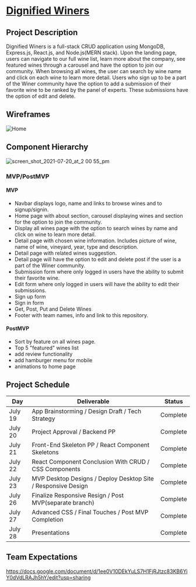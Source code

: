 # [Dignified Winers](https://dignified-winers.netlify.app)

## Project Description

Dignified Winers is a full-stack CRUD application using MongoDB, Express.js, React.js, and Node.js(MERN stack). Upon the landing page, users can navigate to our full wine list, learn more about the company, see featured wines through a carousel and have the option to join our community. When browsing all wines, the user can search by wine name and click on each wine to learn more detail. Users who sign up to be a part of the Winer community have the option to add a submission of their favorite wine to be ranked by the panel of experts. These submissions have the option of edit and delete.

## Wireframes

![Home](https://user-images.githubusercontent.com/84357702/126370277-064c5b56-d322-498b-879c-929cbb04dd77.png)

## Component Hierarchy

![screen_shot_2021-07-20_at_2 00 55_pm](https://user-images.githubusercontent.com/84357702/126376624-7cc9247b-c4c7-4e5c-a39b-cccfcc160f2e.png)

### MVP/PostMVP

#### MVP

- Navbar displays logo, name and links to browse wines and to signup/signin.
- Home page with about section, carousel displaying wines and section for the option to join the community.
- Display all wines page with the option to search wines by name and click on wine to learn more detail.
- Detail page with chosen wine information. Includes picture of wine, name of wine, vineyard, year, type and description.
- Detail page with related wines suggestion.
- Detail page will have the option to edit and delete post if the user is a part of the Winer community.
- Submission form where only logged in users have the ability to submit their favorite wine.
- Edit form where only logged in users will have the ability to edit their submissions.
- Sign up form
- Sign in form
- Get, Post, Put and Delete Wines
- Footer with team names, info and link to this repository.

#### PostMVP

- Sort by feature on all wines page.
- Top 5 "featured" wines list
- add review functionality
- add hamburger menu for mobile
- animations to home page

## Project Schedule

| Day     | Deliverable                                                   | Status   |
| ------- | ------------------------------------------------------------- | -------- |
| July 19 | App Brainstorming / Design Draft / Tech Strategy              | Complete |
| July 20 | Project Approval / Backend PP                                 | Complete |
| July 21 | Front-End Skeleton PP / React Component Skeletons             | Complete |
| July 22 | React Component Conclusion With CRUD / CSS Components         | Complete |
| July 23 | MVP Desktop Designs / Deploy Desktop Site / Responsive Design | Complete |
| July 26 | Finalize Responsive Resign / Post MVP(separate branch)        | Complete |
| July 27 | Advanced CSS / Final Touches / Post MVP Completion            | Complete |
| July 28 | Presentations                                                 | Complete |

## Team Expectations

https://docs.google.com/document/d/1ee0V10DEkYuLS7H1FjRJtzc83KB6YiY0dVdLRAJh5hY/edit?usp=sharing

